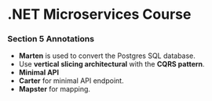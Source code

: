 # .NET Microservices Course 

### Section 5 Annotations
- **Marten** is used to convert the Postgres SQL database.
- Use **vertical slicing architectural** with the **CQRS pattern**.
- **Minimal API**
- **Carter** for minimal API endpoint.
- **Mapster** for mapping.
